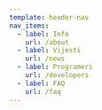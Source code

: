 ```yaml
---
template: header-nav
nav_items:
  - label: Info
    url: /about
  - label: Vijesti
    url: /news
  - label: Programeri
    url: /developers
  - label: FAQ
    url: /faq
---
```

